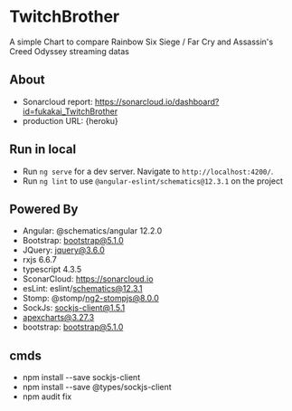 # TwitchBrother

A simple Chart to compare Rainbow Six Siege / Far Cry and Assassin's Creed Odyssey streaming datas

## About

- Sonarcloud report: https://sonarcloud.io/dashboard?id=fukakai_TwitchBrother
- production URL: {heroku}

## Run in local

- Run `ng serve` for a dev server. Navigate to `http://localhost:4200/`.
- Run `ng lint` to use `@angular-eslint/schematics@12.3.1` on the project

## Powered By

- Angular: @schematics/angular 12.2.0
- Bootstrap: bootstrap@5.1.0
- JQuery: jquery@3.6.0
- rxjs 6.6.7
- typescript 4.3.5
- SconarCloud: https://sonarcloud.io
- esLint: eslint/schematics@12.3.1
- Stomp: @stomp/ng2-stompjs@8.0.0
- SockJs: sockjs-client@1.5.1
- apexcharts@3.27.3
- bootstrap: bootstrap@5.1.0

## cmds

- npm install --save sockjs-client
- npm install --save @types/sockjs-client
- npm audit fix
